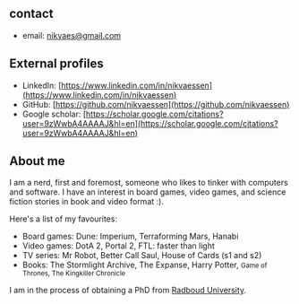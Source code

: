 ## contact

* email: [nikvaes@gmail.com](mailto:nikvaes@gmail.com)

## External profiles

* LinkedIn: [https://www.linkedin.com/in/nikvaessen](https://www.linkedin.com/in/nikvaessen)
* GitHub: [https://github.com/nikvaessen](https://github.com/nikvaessen)
* Google scholar: [https://scholar.google.com/citations?user=9zWwbA4AAAAJ&hl=en](https://scholar.google.com/citations?user=9zWwbA4AAAAJ&hl=en)

## About me

I am a nerd, first and foremost, someone who likes to tinker with computers and software.
I have an interest in board games, video games, and science fiction stories in book and video format :).

Here's a list of my favourites:

* Board games: Dune: Imperium, Terraforming Mars, Hanabi
* Video games: DotA 2, Portal 2, FTL: faster than light
* TV series: Mr Robot, Better Call Saul, House of Cards (s1 and s2)
* Books: The Stormlight Archive, The Expanse, Harry Potter, <small>Game of Thrones, The Kingkiller Chronicle</small>

I am in the process of obtaining a PhD from [Radboud University](https://www.ru.nl).
